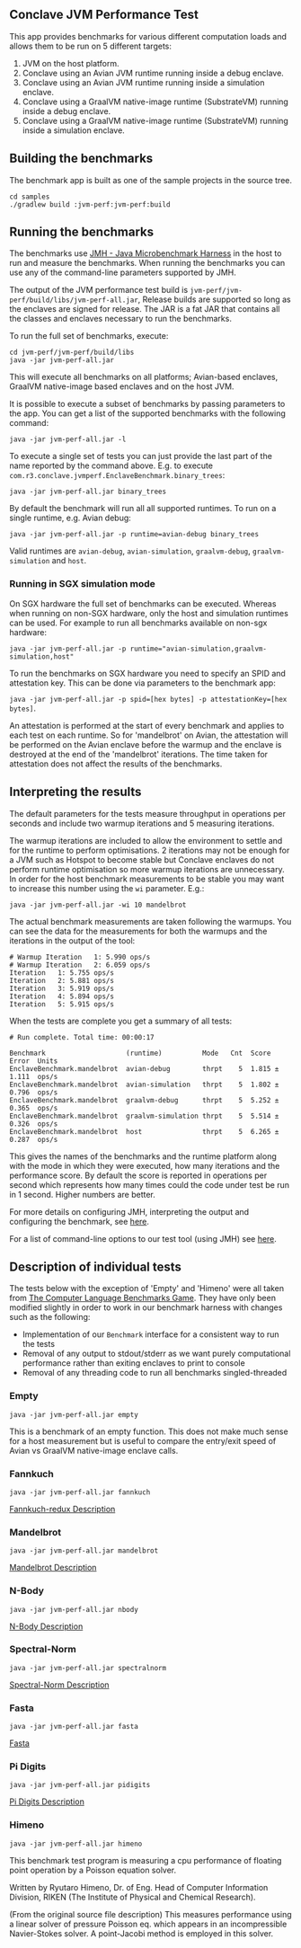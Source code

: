 ## Conclave JVM Performance Test

This app provides benchmarks for various different computation loads and allows them to be run on 5 different targets:

1. JVM on the host platform.
2. Conclave using an Avian JVM runtime running inside a debug enclave.
3. Conclave using an Avian JVM runtime running inside a simulation enclave.
4. Conclave using a GraalVM native-image runtime (SubstrateVM) running inside a debug enclave.
5. Conclave using a GraalVM native-image runtime (SubstrateVM) running inside a simulation enclave.

## Building the benchmarks
The benchmark app is built as one of the sample projects in the source tree.

```
cd samples
./gradlew build :jvm-perf:jvm-perf:build
```

## Running the benchmarks

The benchmarks use [JMH - Java Microbenchmark Harness](http://tutorials.jenkov.com/java-performance/jmh.html) in the 
host to run and measure the benchmarks. When running the benchmarks you can use any of the command-line parameters
supported by JMH.

The output of the JVM performance test build is `jvm-perf/jvm-perf/build/libs/jvm-perf-all.jar`,
Release builds are supported so long as the enclaves are signed for release. The JAR is a fat JAR that contains all the classes and
enclaves necessary to run the benchmarks.

To run the full set of benchmarks, execute:

```
cd jvm-perf/jvm-perf/build/libs
java -jar jvm-perf-all.jar
```

This will execute all benchmarks on all platforms; Avian-based enclaves, GraalVM native-image
based enclaves and on the host JVM.

It is possible to execute a subset of benchmarks by passing parameters to the app. You can get
a list of the supported benchmarks with the following command:

`java -jar jvm-perf-all.jar -l`

To execute a single set of tests you can just provide the last part of the name reported by the command above. E.g. to execute `com.r3.conclave.jvmperf.EnclaveBenchmark.binary_trees`:

`java -jar jvm-perf-all.jar binary_trees`

By default the benchmark will run all all supported runtimes. To run on a single runtime, 
e.g. Avian debug:

`java -jar jvm-perf-all.jar -p runtime=avian-debug binary_trees`

Valid runtimes are `avian-debug`, `avian-simulation`, `graalvm-debug`, `graalvm-simulation` and `host`.

### Running in SGX simulation mode
On SGX hardware the full set of benchmarks can be executed. Whereas when running on non-SGX
hardware, only the host and simulation runtimes can be used. For example to run all benchmarks
available on non-sgx hardware:

`java -jar jvm-perf-all.jar -p runtime="avian-simulation,graalvm-simulation,host"`

To run the benchmarks on SGX hardware you need to specify an SPID and attestation key. This can be done via parameters to the benchmark app:

`java -jar jvm-perf-all.jar -p spid=[hex bytes] -p attestationKey=[hex bytes]`. 

An attestation is performed at the start of every benchmark and applies to each test on each runtime. So for 'mandelbrot' on Avian, the attestation will be performed on the Avian enclave
before the warmup and the enclave is destroyed at the end of the 'mandelbrot' iterations. The
time taken for attestation does not affect the results of the benchmarks.


## Interpreting the results
The default parameters for the tests measure throughput in operations per seconds and include
two warmup iterations and 5 measuring iterations. 

The warmup iterations are included to allow
the environment to settle and for the runtime to perform optimisations. 2 iterations may not
be enough for a JVM such as Hotspot to become stable but Conclave enclaves do not
perform runtime optimisation so more warmup iterations are unnecessary. In order for the host
benchmark measurements to be stable you may want to increase this number using the `wi` parameter. E.g.:

`java -jar jvm-perf-all.jar -wi 10 mandelbrot`

The actual benchmark measurements are taken following the warmups. You can see the data
for the measurements for both the warmups and the iterations in the output of the tool:

```
# Warmup Iteration   1: 5.990 ops/s
# Warmup Iteration   2: 6.059 ops/s
Iteration   1: 5.755 ops/s
Iteration   2: 5.881 ops/s
Iteration   3: 5.919 ops/s
Iteration   4: 5.894 ops/s
Iteration   5: 5.915 ops/s
```

When the tests are complete you get a summary of all tests:

```
# Run complete. Total time: 00:00:17

Benchmark                    (runtime)          Mode   Cnt  Score   Error  Units
EnclaveBenchmark.mandelbrot  avian-debug        thrpt    5  1.815 ± 1.111  ops/s
EnclaveBenchmark.mandelbrot  avian-simulation   thrpt    5  1.802 ± 0.796  ops/s
EnclaveBenchmark.mandelbrot  graalvm-debug      thrpt    5  5.252 ± 0.365  ops/s
EnclaveBenchmark.mandelbrot  graalvm-simulation thrpt    5  5.514 ± 0.326  ops/s
EnclaveBenchmark.mandelbrot  host               thrpt    5  6.265 ± 0.287  ops/s
```

This gives the names of the benchmarks and the runtime platform along with the mode in
which they were executed, how many iterations and the performance score.
By default the score is reported in operations per second which represents how many 
times could the code under test be run in 1 second. Higher numbers are better.

For more details on configuring JMH, interpreting the output and configuring the benchmark,
see [here](http://tutorials.jenkov.com/java-performance/jmh.html).

For a list of command-line options to our test tool (using JMH) see [here](https://github.com/guozheng/jmh-tutorial/blob/master/README.md).

## Description of individual tests
The tests below with the exception of 'Empty' and 'Himeno' were all taken from
[The Computer Language Benchmarks Game](https://benchmarksgame-team.pages.debian.net/benchmarksgame/fastest/java.html). 
They have only been modified slightly in order to work in our benchmark harness with changes such as the following:

* Implementation of our `Benchmark` interface for a consistent way to run the tests
* Removal of any output to stdout/stderr as we want purely computational performance rather than exiting enclaves to print to console
* Removal of any threading code to run all benchmarks singled-threaded

### Empty
`java -jar jvm-perf-all.jar empty`

This is a benchmark of an empty function. This does not make much sense for a host measurement
but is useful to compare the entry/exit speed of Avian vs GraalVM native-image enclave calls.

### Fannkuch
`java -jar jvm-perf-all.jar fannkuch`

[Fannkuch-redux Description](https://benchmarksgame-team.pages.debian.net/benchmarksgame/description/fannkuchredux.html#fannkuchredux)


### Mandelbrot
`java -jar jvm-perf-all.jar mandelbrot`

[Mandelbrot Description](https://benchmarksgame-team.pages.debian.net/benchmarksgame/description/mandelbrot.html#mandelbrot)

### N-Body
`java -jar jvm-perf-all.jar nbody`

[N-Body Description](https://benchmarksgame-team.pages.debian.net/benchmarksgame/description/nbody.html#nbody)

### Spectral-Norm
`java -jar jvm-perf-all.jar spectralnorm`

[Spectral-Norm Description](https://benchmarksgame-team.pages.debian.net/benchmarksgame/description/spectralnorm.html#spectralnorm)

### Fasta
`java -jar jvm-perf-all.jar fasta`

[Fasta](https://benchmarksgame-team.pages.debian.net/benchmarksgame/description/fasta.html#fasta)

### Pi Digits
`java -jar jvm-perf-all.jar pidigits`

[Pi Digits Description](https://benchmarksgame-team.pages.debian.net/benchmarksgame/description/pidigits.html#pidigits)

### Himeno
`java -jar jvm-perf-all.jar himeno`

This benchmark test program is measuring a cpu performance of floating point operation by a Poisson equation solver.

Written by Ryutaro Himeno, Dr. of Eng. Head of Computer Information Division, RIKEN (The
Institute of Physical and Chemical Research).

(From the original source file description)
This measures performance using a linear solver of pressure Poisson eq. which
appears in an incompressible Navier-Stokes solver. A point-Jacobi method is
employed in this solver.
